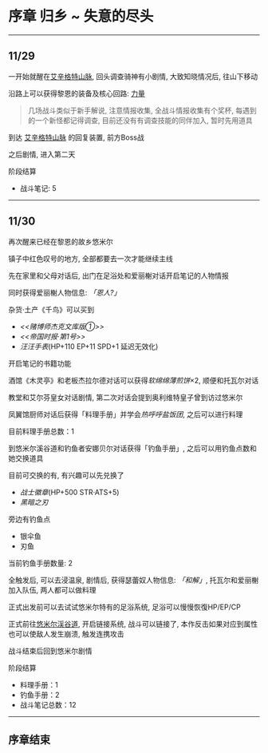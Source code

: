 # 序章 归乡 ~ 失意的尽头

---

## 11/29

一开始就醒在[艾辛格特山脉](/game/TheLegendOfHeroes/SenNoKiseki2/locations/艾辛格特山脉.md#艾辛格特山脉), 回头调查骑神有小剧情, 大致知晓情况后, 往山下移动

沿路上可以获得黎恩的装备及核心回路: [力量](/game/TheLegendOfHeroes/SenNoKiseki2/quartz/力量.md#力量) 

> 几场战斗类似于新手解说, 注意情报收集, 全战斗情报收集有个奖杯, 每遇到的一个新怪都记得调查, 目前还没有有调查技能的同伴加入, 暂时先用道具

到达 [艾辛格特山脉](/game/TheLegendOfHeroes/SenNoKiseki2/locations/艾辛格特山脉.md#艾辛格特山脉3) 的回复装置, 前方Boss战

之后剧情, 进入第二天

阶段结算
- 战斗笔记: 5

---

## 11/30

再次醒来已经在黎恩的故乡悠米尔

镇子中红色叹号的地方, 全部都要去一次才能继续主线

先在家里和父母对话后, 出门在足浴处和爱丽榭对话开启笔记的人物情报

同时获得爱丽榭人物信息: *「恩人?」*

杂货·土产《千鸟》可以买到
- *<<赌博师杰克文库版①>>*
- *<<帝国时报·第1号>>*
- *汪汪手表*(HP+110 EP+11 SPD+1 延迟无效化)

开启笔记的书籍功能

酒馆《木灵亭》和老板杰拉尔德对话可以获得*软绵绵薄煎饼*×2, 顺便和托瓦尔对话

教堂和艾尔芬皇女对话剧情, 第二次对话会提到奥利维特皇子曾到访过悠米尔

凤翼馆厨师对话后获得「料理手册」并学会*热呼呼盐饭团*, 之后可以进行料理

目前料理手册总数：1

到悠米尔溪谷道和钓鱼者安娜贝尔对话获得「钓鱼手册」, 之后可以用钓鱼点数和她交换道具

目前可交换的有, 有兴趣可以先兑换了
- *战士徽章*(HP+500 STR·ATS+5)
- *黑暗之刃*

旁边有钓鱼点
- 银伞鱼 
- 刃鱼

当前钓鱼手册数量: 2

全触发后, 可以去浸温泉, 剧情后, 获得瑟蕾奴人物信息: *「和解」*, 托瓦尔和爱丽榭加入队伍, 两人都可以做料理

正式出发前可以去试试悠米尔特有的足浴系统, 足浴可以慢慢恢復HP/EP/CP

正式前往[悠米尔渓谷道](/game/TheLegendOfHeroes/SenNoKiseki2/locations/悠米尔渓谷道.md#悠米尔渓谷道), 开启链接系统, 战斗可以链接了, 本作反击如果对应到属性也可以使敌人发生崩溃, 触发连携攻击

战斗结束后回到悠米尔剧情

阶段结算
- 料理手册：1
- 钓鱼手册：2
- 战斗笔记总数：12

---

## 序章结束
